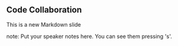 ##  Code Collaboration

This is a new Markdown slide

note:
    Put your speaker notes here.
    You can see them pressing 's'.
